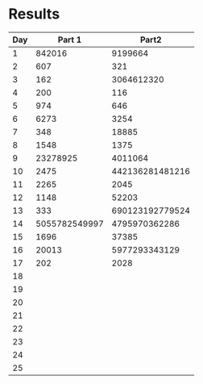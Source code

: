 # Results

| Day | Part 1        | Part2           |
| --- | ------------- | --------------- |
| 1   | 842016        | 9199664         |
| 2   | 607           | 321             |
| 3   | 162           | 3064612320      |
| 4   | 200           | 116             |
| 5   | 974           | 646             |
| 6   | 6273          | 3254            |
| 7   | 348           | 18885           |
| 8   | 1548          | 1375            |
| 9   | 23278925      | 4011064         |
| 10  | 2475          | 442136281481216 |
| 11  | 2265          | 2045            |
| 12  | 1148          | 52203           |
| 13  | 333           | 690123192779524 |
| 14  | 5055782549997 | 4795970362286   |
| 15  | 1696          | 37385           |
| 16  | 20013         | 5977293343129   |
| 17  | 202           | 2028            |
| 18  |               |                 |
| 19  |               |                 |
| 20  |               |                 |
| 21  |               |                 |
| 22  |               |                 |
| 23  |               |                 |
| 24  |               |                 |
| 25  |               |                 |
